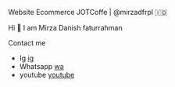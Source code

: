 Website Ecommerce JOTCoffe | @mirzadfrpl 🇮🇩

Hi 👋  I am Mirza Danish faturrahman

Contact me
- Ig [ig](https://www.instagram.com/mirzadnshfr12_/)
- Whatsapp [wa](https://www.instagram.com/fln_ia/)
- youtube [youtube](https://www.instagram.com/athmgq/)
